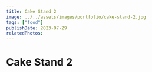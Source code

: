 ```yaml
---
title: Cake Stand 2
image: ../../assets/images/portfolio/cake-stand-2.jpg
tags: ["food"]
publishDate: 2023-07-29
relatedPhotos:
---
```

# Cake Stand 2

